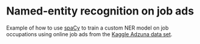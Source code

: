 # Named-entity recognition on job ads

Example of how to use [spaCy](https://spacy.io/) to train a custom NER model on job occupations using online job ads from the [Kaggle Adzuna data set](https://www.kaggle.com/competitions/job-salary-prediction/data).
